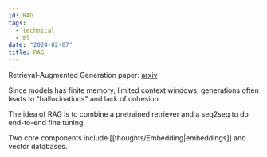 ```yaml
---
id: RAG
tags:
  - technical
  - ml
date: "2024-02-07"
title: RAG
---
```


Retrieval-Augmented Generation paper: [arxiv](https://arxiv.org/abs/2005.11401)

Since models has finite memory, limited context windows, generations often leads to "hallucinations" and lack of cohesion

The idea of RAG is to combine a pretrained retriever and a seq2seq to do end-to-end fine tuning.

Two core components include [[thoughts/Embedding|embeddings]] and vector databases.


